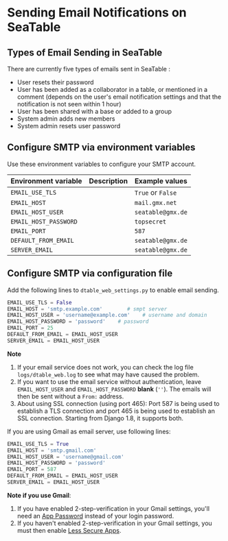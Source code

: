 # Sending Email Notifications on SeaTable

## Types of Email Sending in SeaTable

There are currently five types of emails sent in SeaTable :

- User resets their password
- User has been added as a collaborator in a table, or mentioned in a comment (depends on the user's email notification settings and that the notification is not seen within 1 hour)
- User has been shared with a base or added to a group
- System admin adds new members
- System admin resets user password

## Configure SMTP via environment variables

<!-- md:version 4.4 -->

Use these environment variables to configure your SMTP account.

| Environment variable  | Description | Example values    |
| --------------------- | ----------- | ----------------- |
| `EMAIL_USE_TLS`       |             | `True` or `False` |
| `EMAIL_HOST`          |             | `mail.gmx.net`    |
| `EMAIL_HOST_USER`     |             | `seatable@gmx.de` |
| `EMAIL_HOST_PASSWORD` |             | `topsecret`       |
| `EMAIL_PORT`          |             | `587`             |
| `DEFAULT_FROM_EMAIL`  |             | `seatable@gmx.de` |
| `SERVER_EMAIL`        |             | `seatable@gmx.de` |

## Configure SMTP via configuration file

Add the following lines to `dtable_web_settings.py` to enable email sending.

```python
EMAIL_USE_TLS = False
EMAIL_HOST = 'smtp.example.com'        # smpt server
EMAIL_HOST_USER = 'username@example.com'    # username and domain
EMAIL_HOST_PASSWORD = 'password'    # password
EMAIL_PORT = 25
DEFAULT_FROM_EMAIL = EMAIL_HOST_USER
SERVER_EMAIL = EMAIL_HOST_USER

```

**Note**

1. If your email service does not work, you can check the log file `logs/dtable_web.log` to see what may have caused the problem.
2. If you want to use the email service without authentication, leave `EMAIL_HOST_USER` and `EMAIL_HOST_PASSWORD` **blank** (`''`). The emails will then be sent without a `From:` address.
3. About using SSL connection (using port 465): Port 587 is being used to establish a TLS connection and port 465 is being used to establish an SSL connection. Starting from Django 1.8, it supports both.

If you are using Gmail as email server, use following lines:

```python
EMAIL_USE_TLS = True
EMAIL_HOST = 'smtp.gmail.com'
EMAIL_HOST_USER = 'username@gmail.com'
EMAIL_HOST_PASSWORD = 'password'
EMAIL_PORT = 587
DEFAULT_FROM_EMAIL = EMAIL_HOST_USER
SERVER_EMAIL = EMAIL_HOST_USER

```

**Note if you use Gmail**:

1. If you have enabled 2-step-verification in your Gmail settings, you'll need an [App Password](https://support.google.com/accounts/answer/185833) instead of your login password.
2. If you haven't enabled 2-step-verification in your Gmail settings, you must then enable [Less Secure Apps](https://support.google.com/accounts/answer/6010255).
